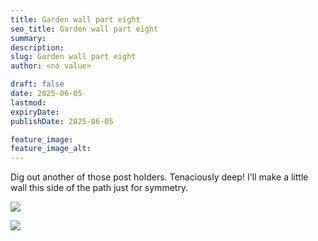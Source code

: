 ```yaml
---
title: Garden wall part eight
seo_title: Garden wall part eight
summary:
description:
slug: Garden wall part eight
author: <no value>

draft: false
date: 2025-06-05
lastmod:
expiryDate:
publishDate: 2025-06-05

feature_image:
feature_image_alt:
---
```

Dig out another of those post holders. Tenaciously deep! I'll make a little wall this side of the path just for symmetry.

![](/images/2290.jpeg )

![](/images/2293.jpeg )